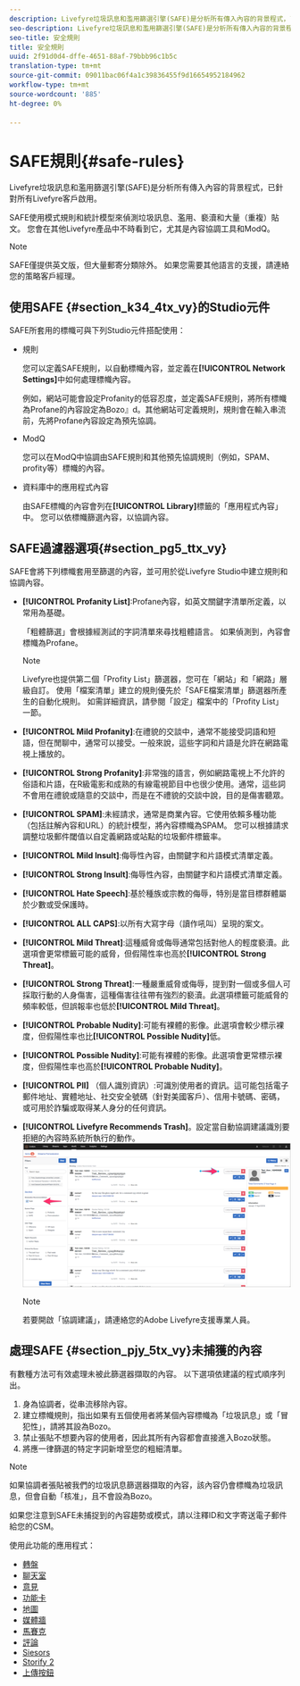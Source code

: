 ```yaml
---
description: Livefyre垃圾訊息和濫用篩選引擎(SAFE)是分析所有傳入內容的背景程式，已針對所有Livefyre客戶啟用。
seo-description: Livefyre垃圾訊息和濫用篩選引擎(SAFE)是分析所有傳入內容的背景程式，已針對所有Livefyre客戶啟用。
seo-title: 安全規則
title: 安全規則
uuid: 2f91d0d4-dffe-4651-88af-79bbb96c1b5c
translation-type: tm+mt
source-git-commit: 09011bac06f4a1c39836455f9d16654952184962
workflow-type: tm+mt
source-wordcount: '885'
ht-degree: 0%

---
```



# SAFE規則{#safe-rules}

Livefyre垃圾訊息和濫用篩選引擎(SAFE)是分析所有傳入內容的背景程式，已針對所有Livefyre客戶啟用。



SAFE使用模式規則和統計模型來偵測垃圾訊息、濫用、褻瀆和大量（重複）貼文。 您會在其他Livefyre產品中不時看到它，尤其是內容協調工具和ModQ。

>[!NOTE]
>
>SAFE僅提供英文版，但大量郵寄分類除外。 如果您需要其他語言的支援，請連絡您的策略客戶經理。

## 使用SAFE {#section_k34_4tx_vy}的Studio元件

SAFE所套用的標幟可與下列Studio元件搭配使用：

* 規則

   您可以定義SAFE規則，以自動標幟內容，並定義在&#x200B;**[!UICONTROL Network Settings]**&#x200B;中如何處理標幟內容。

   例如，網站可能會設定Profanity的低容忍度，並定義SAFE規則，將所有標幟為Profane的內容設定為Bozo』d。其他網站可定義規則，規則會在輸入串流前，先將Profane內容設定為預先協調。

* ModQ

   您可以在ModQ中協調由SAFE規則和其他預先協調規則（例如，SPAM、profity等）標幟的內容。

* 資料庫中的應用程式內容

   由SAFE標幟的內容會列在&#x200B;**[!UICONTROL Library]**&#x200B;標籤的「應用程式內容」中。 您可以依標幟篩選內容，以協調內容。

## SAFE過濾器選項{#section_pg5_ttx_vy}

SAFE會將下列標幟套用至篩選的內容，並可用於從Livefyre Studio中建立規則和協調內容。

* **[!UICONTROL Profanity List]**:Profane內容，如英文關鍵字清單所定義，以常用為基礎。

   「粗體篩選」會根據經測試的字詞清單來尋找粗體語言。 如果偵測到，內容會標幟為Profane。

   >[!NOTE]
   >
   >Livefyre也提供第二個「Profity List」篩選器，您可在「網站」和「網路」層級自訂。 使用「檔案清單」建立的規則優先於「SAFE檔案清單」篩選器所產生的自動化規則。 如需詳細資訊，請參閱「設定」檔案中的「Profity List」一節。

* **[!UICONTROL Mild Profanity]**:在禮貌的交談中，通常不能接受詞語和短語，但在閒聊中，通常可以接受。一般來說，這些字詞和片語是允許在網路電視上播放的。
* **[!UICONTROL Strong Profanity]**:非常強的語言，例如網路電視上不允許的俗語和片語，在R級電影和成熟的有線電視節目中也很少使用。通常，這些詞不會用在禮貌或隨意的交談中，而是在不禮貌的交談中說，目的是傷害聽眾。
* **[!UICONTROL SPAM]**:未經請求，通常是商業內容。它使用依賴多種功能（包括註解內容和URL）的統計模型，將內容標幟為SPAM。 您可以根據請求調整垃圾郵件閾值以自定義網路或站點的垃圾郵件標籤率。
* **[!UICONTROL Mild Insult]**:侮辱性內容，由關鍵字和片語模式清單定義。
* **[!UICONTROL Strong Insult]**:侮辱性內容，由關鍵字和片語模式清單定義。
* **[!UICONTROL Hate Speech]**:基於種族或宗教的侮辱，特別是當目標群體屬於少數或受保護時。
* **[!UICONTROL ALL CAPS]**:以所有大寫字母（讀作吼叫）呈現的案文。
* **[!UICONTROL Mild Threat]**:這種威脅或侮辱通常包括對他人的輕度褻瀆。此選項會更常標籤可能的威脅，但假陽性率也高於&#x200B;**[!UICONTROL Strong Threat]**。

* **[!UICONTROL Strong Threat]**:一種嚴重威脅或侮辱，提到對一個或多個人可採取行動的人身傷害，這種傷害往往帶有強烈的褻瀆。此選項標籤可能威脅的頻率較低，但誤報率也低於&#x200B;**[!UICONTROL Mild Threat]**。

* **[!UICONTROL Probable Nudity]**:可能有裸體的影像。此選項會較少標示裸度，但假陽性率也比&#x200B;**[!UICONTROL Possible Nudity]**&#x200B;低。

* **[!UICONTROL Possible Nudity]**:可能有裸體的影像。此選項會更常標示裸度，但假陽性率也高於&#x200B;**[!UICONTROL Probable Nudity]**。

* **[!UICONTROL PII]** （個人識別資訊）:可識別使用者的資訊。這可能包括電子郵件地址、實體地址、社交安全號碼（針對美國客戶）、信用卡號碼、密碼，或可用於詐騙或取得某人身分的任何資訊。
* **[!UICONTROL Livefyre Recommends Trash]**。設定當自動協調建議識別要拒絕的內容時系統所執行的動作。 ![](assets/mod_reco1.png)

   >[!NOTE]
   >
   >若要開啟「協調建議」，請連絡您的Adobe Livefyre支援專業人員。

## 處理SAFE {#section_pjy_5tx_vy}未捕獲的內容

有數種方法可有效處理未被此篩選器擷取的內容。 以下選項依建議的程式順序列出。

1. 身為協調者，從串流移除內容。
1. 建立標幟規則，指出如果有五個使用者將某個內容標幟為「垃圾訊息」或「冒犯性」，請將其設為Bozo。
1. 禁止張貼不想要內容的使用者，因此其所有內容都會直接進入Bozo狀態。
1. 將應一律篩選的特定字詞新增至您的粗細清單。

>[!NOTE]
>
>如果協調者張貼被我們的垃圾訊息篩選器擷取的內容，該內容仍會標幟為垃圾訊息，但會自動「核准」，且不會設為Bozo。

如果您注意到SAFE未捕捉到的內容趨勢或模式，請以注釋ID和文字寄送電子郵件給您的CSM。



使用此功能的應用程式：

* [轉盤](/help/using/c-about-apps/c-carousel-app/c-carousel-app.md#c_carousel_app)
* [聊天室](/help/using/c-about-apps/c-chat-app/c-chat-app.md#c_chat_app)
* [意見](/help/using/c-about-apps/c-comments/c-comments.md)
* [功能卡](/help/using/c-about-apps/c-feature-card-app/c-feature-card-app.md#c_feature_card_app)
* [地圖](/help/using/c-about-apps/c-map-app/c-map-app.md#c_map_app)
* [媒體牆](/help/using/c-about-apps/c-media-wall-app/c-media-wall-app.md#c_media_wall_app)
* [馬賽克](/help/using/c-about-apps/c-mosaic-app/c-mosaic-app.md#c_mosaic_app)
* [評論](/help/using/c-about-apps/c-reviews-app/c-reviews-app.md#c_reviews_app)
* [Siesors](/help/using/c-about-apps/c-sidenotes-app/c-sidenotes-app.md#c_sidenotes_app)
* [Storify 2](/help/using/c-about-apps/c-storify2/c-storify2.md#c_storify2)
* [上傳按鈕](/help/using/c-about-apps/c-upload-button-app/c-upload-button-app.md#c_upload_button_app)

